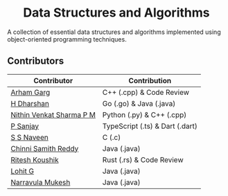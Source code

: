 <h1 align="center">Data Structures and Algorithms</h1>

A collection of essential data structures and algorithms implemented using object-oriented programming techniques.

## **Contributors**

| **Contributor**                                            | **Contribution**               |
| ---------------------------------------------------------- | ------------------------------ |
| [Arham Garg](https://github.com/arhamgarg)                 | C++ (.cpp) & Code Review       |
| [H Dharshan](https://github.com/Dharshan2208)              | Go (.go) & Java (.java)        |
| [Nithin Venkat Sharma P M](https://github.com/Nithin0306)  | Python (.py) & C++ (.cpp)      |
| [P Sanjay](https://github.com/JestiferHarold)              | TypeScript (.ts) & Dart (.dart)|
| [S S Naveen](https://github.com/Naveen77qwerty)            | C (.c)                         |
| [Chinni Samith Reddy](https://github.com/samithreddychinni)| Java (.java)                   |
| [Ritesh Koushik](https://github.com/IAmRiteshKoushik)      | Rust (.rs) & Code Review       |
| [Lohit G](https://github.com/codedbyloki)                  | Java (.java)                   |
| [Narravula Mukesh](github.com/mukesh1352)                  | Java (.java)                   |
